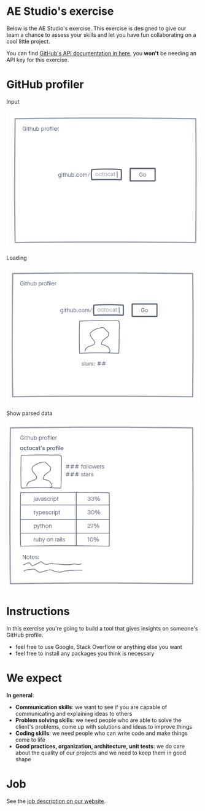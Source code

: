 # AE Studio's exercise

Below is the AE Studio's exercise. This exercise is designed to give our team a chance to assess your skills and let you have fun collaborating on a cool little project.

You can find [GitHub's API documentation in here](https://docs.github.com/en/rest), you **won't** be needing an API key for this exercise.

# GitHub profiler

Input

![](./docs/1.png)

Loading

![](./docs/2.png)

Show parsed data

![](./docs/3.png)

# Instructions

In this exercise you're going to build a tool that gives insights on someone's GitHub profile.

- feel free to use Google, Stack Overflow or anything else you want
- feel free to install any packages you think is necessary

# We expect

**In general**:

- **Communication skills**: we want to see if you are capable of communicating and explaining ideas to others
- **Problem solving skills**: we need people who are able to solve the client's problems, come up with solutions and ideas to improve things
- **Coding skills**: we need people who can write code and make things come to life
- **Good practices, organization, architecture, unit tests**: we do care about the quality of our projects and we need to keep them in good shape

# Job

See the [job description on our website](https://ae.studio/join-us).
